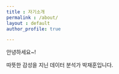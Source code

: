```yaml
---
title : 자기소개
permalink : /about/
layout : default
author_profile: true

---
```

안녕하세요~! 

따뜻한 감성을 지닌 데이터 분석가 박재훈입니다.
